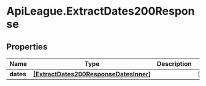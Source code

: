 # ApiLeague.ExtractDates200Response

## Properties

Name | Type | Description | Notes
------------ | ------------- | ------------- | -------------
**dates** | [**[ExtractDates200ResponseDatesInner]**](ExtractDates200ResponseDatesInner.md) |  | [optional] 


